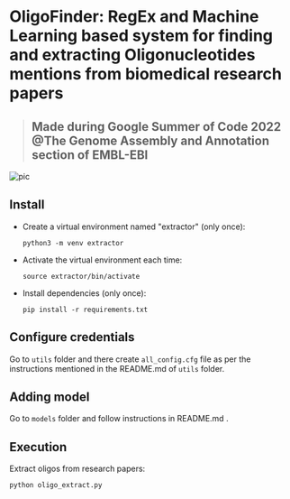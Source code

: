 # OligoFinder: RegEx and Machine Learning based system for finding and extracting Oligonucleotides mentions from biomedical research papers

> ## Made during Google Summer of Code 2022 @The Genome Assembly and Annotation section of EMBL-EBI

![pic](https://user-images.githubusercontent.com/71775151/188505676-b48bbcb4-ef1f-42bf-be05-fcd3223370aa.jpg)

## Install

- Create a virtual environment named "extractor" (only once):

  `python3 -m venv extractor`

- Activate the virtual environment each time:

  `source extractor/bin/activate`

- Install dependencies (only once):
  

  `pip install -r requirements.txt`
  
## Configure credentials

Go to `utils` folder and there create `all_config.cfg` file as per the instructions mentioned in the README.md of `utils` folder.

## Adding model

Go to `models` folder and follow instructions in README.md .

## Execution

Extract oligos from research papers:

`python oligo_extract.py`
